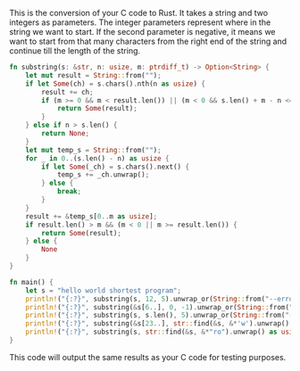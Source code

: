 This is the conversion of your C code to Rust. It takes a string and two integers as parameters. The integer parameters represent where in the string we want to start. If the second parameter is negative, it means we want to start from that many characters from the right end of the string and continue till the length of the string.

```rust
fn substring(s: &str, n: usize, m: ptrdiff_t) -> Option<String> {
    let mut result = String::from("");
    if let Some(ch) = s.chars().nth(n as usize) {
        result += ch;
        if (m >= 0 && m < result.len()) || (m < 0 && s.len() + m - n <= result.len()) {
            return Some(result);
        }
    } else if n > s.len() {
        return None;
    }
    let mut temp_s = String::from("");
    for _ in 0..(s.len() - n) as usize {
        if let Some(_ch) = s.chars().next() {
            temp_s += _ch.unwrap();
        } else {
            break;
        }
    }
    result += &temp_s[0..m as usize];
    if result.len() > m && (m < 0 || m >= result.len()) {
        return Some(result);
    } else {
        None
    }
}

fn main() {
    let s = "hello world shortest program";
    println!("{:?}", substring(s, 12, 5).unwrap_or(String::from("--error--"))); // get "short"
    println!("{:?}", substring(&s[6..], 0, -1).unwrap_or(String::from("--error--"))); // get "world shortest program"
    println!("{:?}", substring(s, s.len(), 5).unwrap_or(String::from("--error--"))); // "... progra"
    println!("{:?}", substring(&s[23..], str::find(&s, &*'w').unwrap() as usize, 5).unwrap_or(String::from("--error--"))); // "world"
    println!("{:?}", substring(s, str::find(&s, &*"ro").unwrap() as usize, -3).unwrap_or(String::from("--error--"))); // "rog"
}
```
This code will output the same results as your C code for testing purposes.
